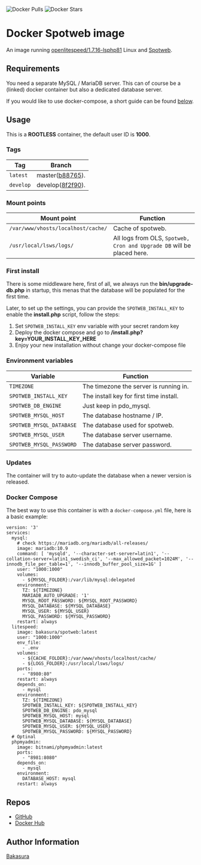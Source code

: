![Docker Pulls](https://img.shields.io/docker/pulls/bakasura/spotweb)
![Docker Stars](https://img.shields.io/docker/stars/bakasura/spotweb)

# Docker Spotweb image

An image running [openlitespeed/1.7.16-lsphp81](https://hub.docker.com/r/litespeedtech/openlitespeed) Linux and [Spotweb](https://github.com/spotweb/spotweb).

## Requirements

You need a separate MySQL / MariaDB server. This can of course be a (linked) docker container but also a dedicated database server.

If you would like to use docker-compose, a short guide can be found [below](#docker-compose).

## Usage

This is a **ROOTLESS** container, the default user ID is **1000**.

### Tags

| Tag       | Branch                                                             |
|-----------|--------------------------------------------------------------------|
| `latest`  | master([b88765](https://github.com/spotweb/spotweb/tree/b88765)).  |
| `develop` | develop([8f2f90](https://github.com/spotweb/spotweb/tree/8f2f90)). |

### Mount points

| Mount point                        | Function                                                               |
|------------------------------------|------------------------------------------------------------------------|
| `/var/www/vhosts/localhost/cache/` | Cache of spotweb.                                                      |
| `/usr/local/lsws/logs/`            | All logs from OLS, `Spotweb, Cron and Upgrade DB` will be placed here. |

### First install

There is some middleware here, first of all, we always run the
**bin/upgrade-db.php** in startup, this menas that the database will be populated for the first time.

Later, to set up the settings, you can provide the `SPOTWEB_INSTALL_KEY` to enable the **install.php** script, follow the steps:

1. Set `SPOTWEB_INSTALL_KEY` env variable with your secret random key
2. Deploy the docker compose and go to **/install.php?key=YOUR_INSTALL_KEY_HERE**
3. Enjoy your new installation without change your docker-compose file

### Environment variables

| Variable                 | Function                                |
|--------------------------|-----------------------------------------|
| `TIMEZONE`               | The timezone the server is running in.  |
| `SPOTWEB_INSTALL_KEY`    | The install key for first time install. |
| `SPOTWEB_DB_ENGINE`      | Just keep in pdo_mysql.                 |
| `SPOTWEB_MYSQL_HOST`     | The database hostname / IP.             |
| `SPOTWEB_MYSQL_DATABASE` | The database used for spotweb.          |
| `SPOTWEB_MYSQL_USER`     | The database server username.           |
| `SPOTWEB_MYSQL_PASSWORD` | The database server password.           |

### Updates

The container will try to auto-update the database when a newer version is released.

### Docker Compose

The best way to use this container is with a `docker-compose.yml` file, here is a basic example:

```
version: '3'
services:
  mysql:
    # check https://mariadb.org/mariadb/all-releases/
    image: mariadb:10.9
    command: [ 'mysqld', '--character-set-server=latin1', '--collation-server=latin1_swedish_ci', '--max_allowed_packet=1024M', '--innodb_file_per_table=1', '--innodb_buffer_pool_size=1G' ]
    user: "1000:1000"
    volumes:
      - ${MYSQL_FOLDER}:/var/lib/mysql:delegated
    environment:
      TZ: ${TIMEZONE}
      MARIADB_AUTO_UPGRADE: '1'
      MYSQL_ROOT_PASSWORD: ${MYSQL_ROOT_PASSWORD}
      MYSQL_DATABASE: ${MYSQL_DATABASE}
      MYSQL_USER: ${MYSQL_USER}
      MYSQL_PASSWORD: ${MYSQL_PASSWORD}
    restart: always
  litespeed:
    image: bakasura/spotweb:latest
    user: "1000:1000"
    env_file:
      - .env
    volumes:
      - ${CACHE_FOLDER}:/var/www/vhosts/localhost/cache/
      - ${LOGS_FOLDER}:/usr/local/lsws/logs/
    ports:
      - "8980:80"
    restart: always
    depends_on:
      - mysql
    environment:
      TZ: ${TIMEZONE}
      SPOTWEB_INSTALL_KEY: ${SPOTWEB_INSTALL_KEY}
      SPOTWEB_DB_ENGINE: pdo_mysql
      SPOTWEB_MYSQL_HOST: mysql
      SPOTWEB_MYSQL_DATABASE: ${MYSQL_DATABASE}
      SPOTWEB_MYSQL_USER: ${MYSQL_USER}
      SPOTWEB_MYSQL_PASSWORD: ${MYSQL_PASSWORD}
  # Optinal
  phpmyadmin:
    image: bitnami/phpmyadmin:latest
    ports:
      - "8981:8080"
    depends_on:
      - mysql
    environment:
      DATABASE_HOST: mysql
    restart: always
```

## Repos

- [GitHub](https://github.com/BakasuraRCE/spotweb-docker)
- [Docker Hub](https://hub.docker.com/r/bakasura/spotweb)

## Author Information

[Bakasura](https://bakasurarce.github.io/)
